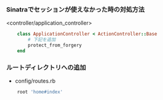 ### Sinatraでセッションが使えなかった時の対処方法
<controller/application_controller>
```Ruby
    class ApplicationController < ActionController::Base
        # 下記を追加
        protect_from_forgery
    end
```

### ルートディレクトリへの追加
- config/routes.rb
```Ruby
    root 'home#index'
```


